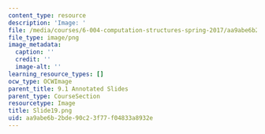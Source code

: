 ```yaml
---
content_type: resource
description: 'Image: '
file: /media/courses/6-004-computation-structures-spring-2017/aa9abe6b2bde90c23f77f04833a8932e_Slide19.png
file_type: image/png
image_metadata:
  caption: ''
  credit: ''
  image-alt: ''
learning_resource_types: []
ocw_type: OCWImage
parent_title: 9.1 Annotated Slides
parent_type: CourseSection
resourcetype: Image
title: Slide19.png
uid: aa9abe6b-2bde-90c2-3f77-f04833a8932e
---
```

